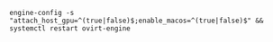 `engine-config -s "attach_host_gpu=^(true|false)$;enable_macos=^(true|false)$" && systemctl restart ovirt-engine`